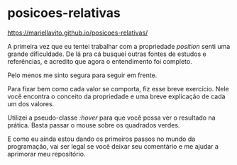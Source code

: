# posicoes-relativas

https://mariellavito.github.io/posicoes-relativas/

A primeira vez que eu tentei trabalhar com a propriedade _position_ senti uma grande dificuldade.
De lá pra cá busquei outras fontes de estudos e referências, e acredito que agora o entendimento foi completo.

Pelo menos me sinto segura para seguir em frente.

Para fixar bem como cada valor se comporta, fiz esse breve exercício.
Nele você encontra o conceito da propriedade e uma breve explicação de cada um dos valores.

Utilizei a pseudo-classe _:hover_ para que você possa ver o resultado na prática.
Basta passar o mouse sobre os quadrados verdes.

E como eu ainda estou dando os primeiros passos no mundo da programação, vai ser legal se você deixar seu comentário e me ajudar a aprimorar meu repositório.
 
 
